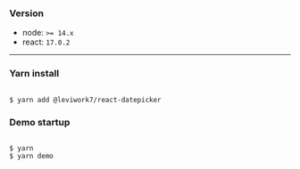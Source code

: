 ### Version

- node: `>= 14.x`
- react: `17.0.2`

---

### Yarn install

```

$ yarn add @leviwork7/react-datepicker

```

### Demo startup

```

$ yarn
$ yarn demo

```
